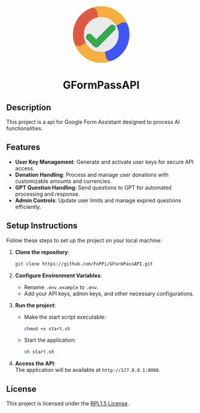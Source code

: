 <div align=center>
   <img width=150 src=https://github.com/FoPPi/GFormPassAPI/blob/master/docs/logo.png?raw=true alt='logo' />
   <h1>GFormPassAPI</h1>
</div>

## Description

This project is a api for Google Form Assistant designed to process AI functionalities.

## Features

- **User Key Management**: Generate and activate user keys for secure API access.
- **Donation Handling**: Process and manage user donations with customizable amounts and currencies.
- **GPT Question Handling**: Send questions to GPT for automated processing and response.
- **Admin Controls**: Update user limits and manage expired questions efficiently.

## Setup Instructions

Follow these steps to set up the project on your local machine:

1. **Clone the repository**:
   ```bash
   git clone https://github.com/FoPPi/GFormPassAPI.git
   ```

2. **Configure Environment Variables**:
   - Rename `.env.example` to `.env`.
   - Add your API keys, admin keys, and other necessary configurations.

3. **Run the project**:
   - Make the start script executable:
     ```bash
     chmod +x start.sh
     ```
   - Start the application:
     ```bash
     sh start.sh
     ```

4. **Access the API**:  
   The application will be available at `http://127.0.0.1:8000`.


## License

This project is licensed under the [RPL1.5 License](LICENSE.md).
